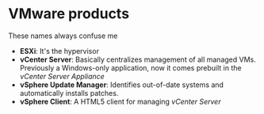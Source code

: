 # VMware products
These names always confuse me

* **ESXi**: It's the hypervisor
* **vCenter Server**: Basically centralizes management of all managed VMs. Previously a Windows-only application, now it comes prebuilt in the *vCenter Server Appliance*
* **vSphere Update Manager**: Identifies out-of-date systems and automatically installs patches.
* **vSphere Client**: A HTML5 client for managing *vCenter Server*
